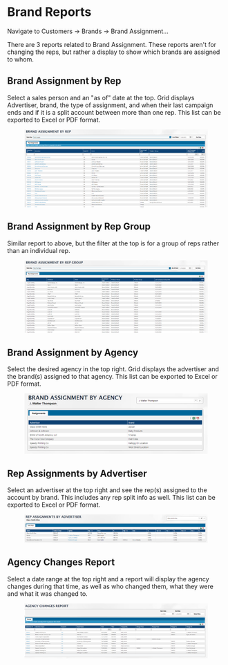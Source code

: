 # Brand Reports

Navigate to Customers -> Brands -> Brand Assignment...

There are 3 reports related to Brand Assignment. These reports aren't for changing the reps, but rather a display to show which brands are assigned to whom.

## Brand Assignment by Rep

Select a sales person and an "as of" date at the top. Grid displays Advertiser, brand, the type of assignment, and when their last campaign ends and if it is a split account between more than one rep. This list can be exported to Excel or PDF format.

<figure><img src="../../../../.gitbook/assets/image (1331).png" alt=""><figcaption></figcaption></figure>

## Brand Assignment by Rep Group

Similar report to above, but the filter at the top is for a group of reps rather than an individual rep.

<figure><img src="../../../../.gitbook/assets/image (778).png" alt=""><figcaption></figcaption></figure>

## Brand Assignment by Agency

Select the desired agency in the top right. Grid displays the advertiser and the brand(s) assigned to that agency. This list can be exported to Excel or PDF format.

<figure><img src="../../../../.gitbook/assets/image (743).png" alt=""><figcaption></figcaption></figure>

## Rep Assignments by Advertiser

Select an advertiser at the top right and see the rep(s) assigned to the account by brand. This includes any rep split info as well. This list can be exported to Excel or PDF format.

<figure><img src="../../../../.gitbook/assets/image (699).png" alt=""><figcaption></figcaption></figure>

## Agency Changes Report

Select a date range at the top right and a report will display the agency changes during that time, as well as who changed them, what they were and what it was changed to.

<figure><img src="../../../../.gitbook/assets/image (1330).png" alt=""><figcaption></figcaption></figure>
